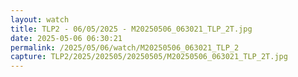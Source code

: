 ```yaml
---
layout: watch
title: TLP2 - 06/05/2025 - M20250506_063021_TLP_2T.jpg
date: 2025-05-06 06:30:21
permalink: /2025/05/06/watch/M20250506_063021_TLP_2
capture: TLP2/2025/202505/20250505/M20250506_063021_TLP_2T.jpg
---
```

